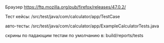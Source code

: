 Браузер https://ftp.mozilla.org/pub/firefox/releases/47.0.2/

Тест кейсы: /src/test/java/com/calculator/app/TestCase

авто-тесты: /src/test/java/com/calculator/app/ExampleCalculatorTests.java

скрины по падающим тестам по умолчанию в: build/reports/tests